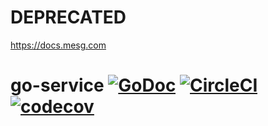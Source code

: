 # DEPRECATED

https://docs.mesg.com

# go-service [![GoDoc](https://godoc.org/github.com/mesg-foundation/go-service?status.svg)](https://godoc.org/github.com/mesg-foundation/go-service) [![CircleCI](https://img.shields.io/circleci/project/github/mesg-foundation/go-service.svg)](https://github.com/mesg-foundation/go-service) [![codecov](https://codecov.io/gh/mesg-foundation/go-service/branch/master/graph/badge.svg)](https://codecov.io/gh/mesg-foundation/go-service)
